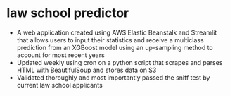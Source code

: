 # law school predictor

- A web application created using AWS Elastic Beanstalk and Streamlit that allows users to input their statistics and receive a multiclass prediction from an XGBoost model using an up-sampling method to account for most recent years
- Updated weekly using cron on a python script that scrapes and parses HTML with BeautifulSoup and stores data on S3
- Validated thoroughly and most importantly passed the sniff test by current law school applicants